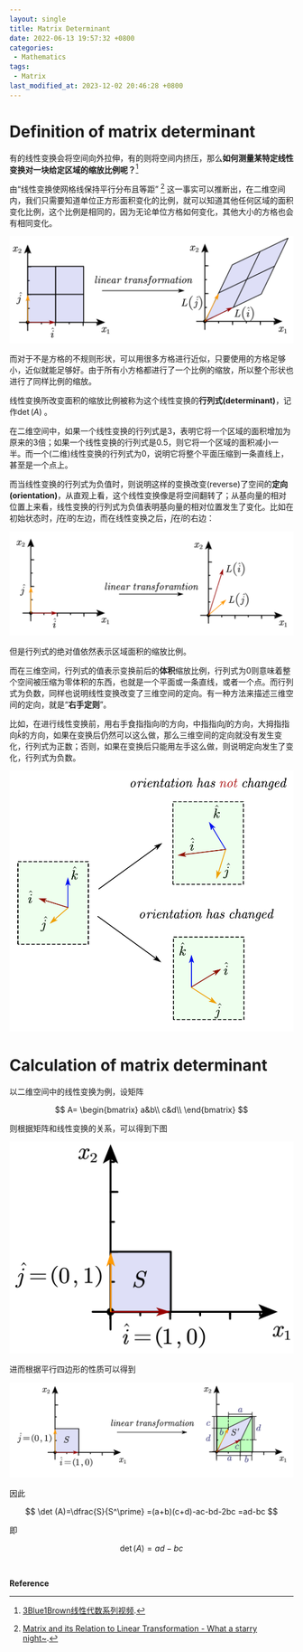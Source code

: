 ```yaml
---
layout: single
title: Matrix Determinant
date: 2022-06-13 19:57:32 +0800
categories: 
 - Mathematics
tags: 
 - Matrix
last_modified_at: 2023-12-02 20:46:28 +0800
---
```



# Definition of matrix determinant

有的线性变换会将空间向外拉伸，有的则将空间内挤压，那么**如何测量某特定线性变换对一块给定区域的缩放比例呢？**[^1]

由“线性变换使网格线保持平行分布且等距” [^2] 这一事实可以推断出，在二维空间内，我们只需要知道单位正方形面积变化的比例，就可以知道其他任何区域的面积变化比例，这个比例是相同的，因为无论单位方格如何变化，其他大小的方格也会有相同变化。

<img src="https://github.com/HelloWorld-1017/blog-images/blob/main/migration/imgpersonal/image-20220707175427242.png?raw=true" alt="image-20220707175427242" style="zoom:67%;" />

而对于不是方格的不规则形状，可以用很多方格进行近似，只要使用的方格足够小，近似就能足够好。由于所有小方格都进行了一个比例的缩放，所以整个形状也进行了同样比例的缩放。

线性变换所改变面积的缩放比例被称为这个线性变换的**行列式(determinant)**，记作$\det(A)$ 。

在二维空间中，如果一个线性变换的行列式是3，表明它将一个区域的面积增加为原来的3倍；如果一个线性变换的行列式是0.5，则它将一个区域的面积减小一半。而一个(二维)线性变换的行列式为0，说明它将整个平面压缩到一条直线上，甚至是一个点上。

而当线性变换的行列式为负值时，则说明这样的变换改变(reverse)了空间的**定向(orientation)**，从直观上看，这个线性变换像是将空间翻转了；从基向量的相对位置上来看，线性变换的行列式为负值表明基向量的相对位置发生了变化。比如在初始状态时，$\hat{j}$在$\hat{i}$的左边，而在线性变换之后，$\hat{j}$在$\hat{i}$的右边：

<img src="https://github.com/HelloWorld-1017/blog-images/blob/main/migration/imgpersonal/image-20220707175444530.png?raw=true" alt="image-20220707175444530" style="zoom: 67%;" />

但是行列式的绝对值依然表示区域面积的缩放比例。

而在三维空间，行列式的值表示变换前后的**体积**缩放比例，行列式为0则意味着整个空间被压缩为零体积的东西，也就是一个平面或一条直线，或者一个点。而行列式为负数，同样也说明线性变换改变了三维空间的定向。有一种方法来描述三维空间的定向，就是“**右手定则**”。

比如，在进行线性变换前，用右手食指指向$\hat{i}$的方向，中指指向$\hat{j}$的方向，大拇指指向$\hat{k}$的方向，如果在变换后仍然可以这么做，那么三维空间的定向就没有发生变化，行列式为正数；否则，如果在变换后只能用左手这么做，则说明定向发生了变化，行列式为负数。

<img src="https://github.com/HelloWorld-1017/blog-images/blob/main/migration/imgpersonal/image-20220707175459078.png?raw=true" alt="image-20220707175459078" style="zoom:67%;" />

<br>

# Calculation of matrix determinant
以二维空间中的线性变换为例，设矩阵

$$
A=
\begin{bmatrix}
a&b\\
c&d\\
\end{bmatrix}
$$

则根据矩阵和线性变换的关系，可以得到下图

<img src="https://github.com/HelloWorld-1017/blog-images/blob/main/migration/imgpersonal/image-20220707175603082.png?raw=true" alt="image-20220707175603082" style="zoom:67%;" />

进而根据平行四边形的性质可以得到

<img src="https://github.com/HelloWorld-1017/blog-images/blob/main/migration/imgpersonal/image-20220707175630187.png?raw=true" alt="image-20220707175630187" style="zoom:67%;" />

因此

$$
\det (A)=\dfrac{S}{S^\prime}
=(a+b)(c+d)-ac-bd-2bc
=ad-bc
$$


即

$$
\det (A)=ad-bc
$$

<br>

**Reference**

[^1]: [3Blue1Brown线性代数系列视频](https://www.bilibili.com/video/BV1ys411472E?p=1&vd_source=f209f402a13cd84c99ed077bf0b9afb9).
[^2]: [Matrix and its Relation to Linear Transformation - What a starry night~](https://helloworld-1017.github.io/2022-06-11/17-06-09.html).